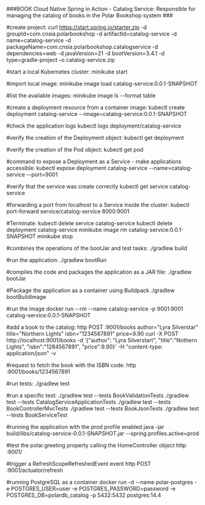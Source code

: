 ###BOOK Cloud Native Spring in Action - Catalog Service: Responsible for managing the catalog of books in the Polar Bookshop system ### 

#create project:
curl https://start.spring.io/starter.zip -d groupId=com.cnsia.polarbookshop -d artifactId=catalog-service -d name=catalog-service -d packageName=com.cnsia.polarbookshop.catalogservice -d dependencies=web -d javaVersion=21 -d bootVersion=3.4.1 -d type=gradle-project -o catalog-service.zip

#start a local Kubernetes cluster: 
minikube start

#import local image: 
minikube image load catalog-service:0.0.1-SNAPSHOT

#list the available images: 
minikube image ls --format table

#create a deployment resource from a container image: 
kubectl create deployment catalog-service --image=catalog-service:0.0.1-SNAPSHOT

#check the application logs
kubectl logs deployment/catalog-service

#verify the creation of the Deployment object: 
kubectl get deployment

#verify the creation of the Pod object: 
kubectl get pod

#command to expose a Deployment as a Service - make applications accessible: 
kubectl expose deployment catalog-service --name=catalog-service --port=9001

#verify that the service was create correctly
kubectl get service catalog-service

#forwarding a port from localhost to a Service inside the cluster: 
kubectl port-forward service/catalog-service 8000:9001

#Terminate: 
kubectl delete service catalog-service
kubectl delete deployment catalog-service
minikube image rm  catalog-service:0.0.1-SNAPSHOT
minikube stop

#combines the operations of the bootJar and test tasks: 
./gradlew build

#run the application: 
 ./gradlew bootRun

#compiles the code and packages the application as a JAR file: 
./gradlew bootJar

#Package the application as a container using Buildpack
./gradlew bootBuildImage

#run the image
docker run --rm --name catalog-service -p 9001:9001 catalog-service:0.0.1-SNAPSHOT

#add a book to the catalog: 
http POST :9001/books author="Lyra Silverstar" title="Northern Lights" isbn="1234567891" price=9.90
curl -X POST http://localhost:9001/books -d '{"author": "Lyra Silverstart", "title":"Nothern Lights", "isbn":"1284567891", "price":9.90}' -H "content-type: application/json" -v

#request to fetch the book with the ISBN code: 
 http :9001/books/1234567891

#run tests: 
./gradlew test

#run a specific test: 
./gradlew test --tests BookValidationTests
./gradlew test --tests CatalogServiceApplicationTests
./gradlew test --tests BookControllerMvcTests
./gradlew test --tests BookJsonTests
./gradlew test --tests BookServiceTest

#running the application with the prod profile enabled
java -jar build/libs/catalog-service-0.0.1-SNAPSHOT.jar --spring.profiles.active=prod

#test the polar.greeting property calling the HomeController object
http :9001/

#trigger a RefreshScopeRefreshedEvent event
http POST :9001/actuator/refresh

#running PostgreSQL as a container
docker run -d --name polar-postgres -e POSTGRES_USER=user -e POSTGRES_PASSWORD=password -e POSTGRES_DB=polardb_catalog -p 5432:5432 postgres:14.4



